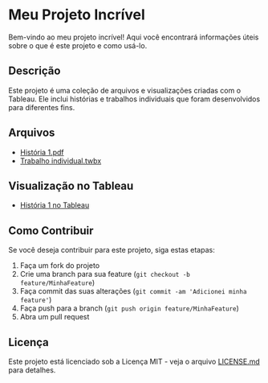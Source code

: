 # Meu Projeto Incrível

Bem-vindo ao meu projeto incrível! Aqui você encontrará informações úteis sobre o que é este projeto e como usá-lo.

## Descrição

Este projeto é uma coleção de arquivos e visualizações criadas com o Tableau. Ele inclui histórias e trabalhos individuais que foram desenvolvidos para diferentes fins.

## Arquivos

- [História 1.pdf](Pasta%20Tablou/Hist%C3%B3ria%201.pdf)
- [Trabalho individual.twbx](Pasta%20Tablou/Trabalho%20individual.twbx)

## Visualização no Tableau

- [História 1 no Tableau](https://public.tableau.com/app/profile/fernando.barbosa.oliveira/viz/Trabalhoindividual_17090632966300/Histria1)

## Como Contribuir

Se você deseja contribuir para este projeto, siga estas etapas:

1. Faça um fork do projeto
2. Crie uma branch para sua feature (`git checkout -b feature/MinhaFeature`)
3. Faça commit das suas alterações (`git commit -am 'Adicionei minha feature'`)
4. Faça push para a branch (`git push origin feature/MinhaFeature`)
5. Abra um pull request

## Licença

Este projeto está licenciado sob a Licença MIT - veja o arquivo [LICENSE.md](LICENSE.md) para detalhes.

